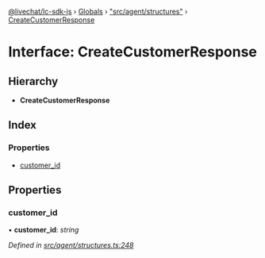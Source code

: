 [@livechat/lc-sdk-js](../README.md) › [Globals](../globals.md) › ["src/agent/structures"](../modules/_src_agent_structures_.md) › [CreateCustomerResponse](_src_agent_structures_.createcustomerresponse.md)

# Interface: CreateCustomerResponse

## Hierarchy

* **CreateCustomerResponse**

## Index

### Properties

* [customer_id](_src_agent_structures_.createcustomerresponse.md#customer_id)

## Properties

###  customer_id

• **customer_id**: *string*

*Defined in [src/agent/structures.ts:248](https://github.com/livechat/lc-sdk-js/blob/ce4846a/src/agent/structures.ts#L248)*
